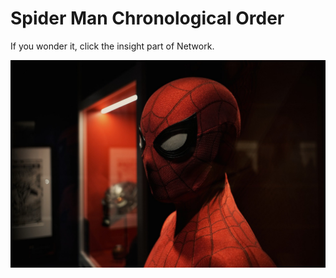 # Spider Man Chronological Order

If you wonder it, click the insight part of Network.
<p align='center'>
    <img src="./asset/spiderman.png"/>
</p>
